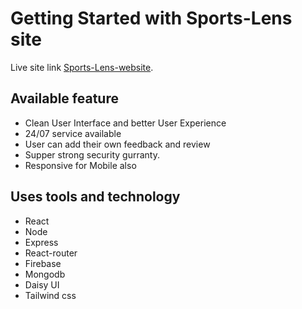 # Getting Started with Sports-Lens site 

Live site link [Sports-Lens-website](https://bucolic-nasturtium-cfa50a.netlify.app/).

## Available feature 

- Clean User Interface and better User Experience
- 24/07 service available
- User can add their own feedback and review
- Supper strong security gurranty.
- Responsive for Mobile also


## Uses tools and technology
- React
- Node
- Express
- React-router
- Firebase
- Mongodb
- Daisy UI
- Tailwind css





